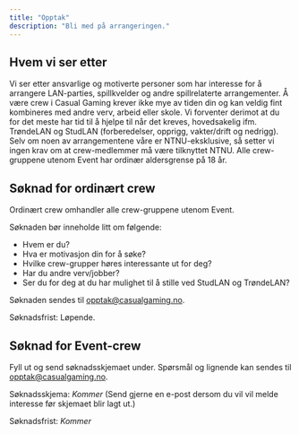 ```yaml
---
title: "Opptak"
description: "Bli med på arrangeringen."
---
```


## Hvem vi ser etter

Vi ser etter ansvarlige og motiverte personer som har interesse for å arrangere LAN-parties, spillkvelder og andre spillrelaterte arrangementer. Å være crew i Casual Gaming krever ikke mye av tiden din og kan veldig fint kombineres med andre verv, arbeid eller skole. Vi forventer derimot at du for det meste har tid til å hjelpe til når det kreves, hovedsakelig ifm. TrøndeLAN og StudLAN (forberedelser, opprigg, vakter/drift og nedrigg). Selv om noen av arrangementene våre er NTNU-eksklusive, så setter vi ingen krav om at crew-medlemmer må være tilknyttet NTNU. Alle crew-gruppene utenom Event har ordinær aldersgrense på 18 år.

## Søknad for ordinært crew

Ordinært crew omhandler alle crew-gruppene utenom Event.

Søknaden bør inneholde litt om følgende:

- Hvem er du?
- Hva er motivasjon din for å søke?
- Hvilke crew-grupper høres interessante ut for deg?
- Har du andre verv/jobber?
- Ser du for deg at du har mulighet til å stille ved StudLAN og TrøndeLAN?

Søknaden sendes til [opptak@casualgaming.no](mailto:opptak@casualgaming.no).

Søknadsfrist: Løpende.

## Søknad for Event-crew

Fyll ut og send søknadsskjemaet under. Spørsmål og lignende kan sendes til [opptak@casualgaming.no](mailto:opptak@casualgaming.no).

Søknadsskjema: *Kommer* (Send gjerne en e-post dersom du vil vil melde interesse før skjemaet blir lagt ut.)

Søknadsfrist: *Kommer*
